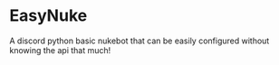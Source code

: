 # EasyNuke
A discord python basic nukebot that can be easily configured without knowing the api that much!
